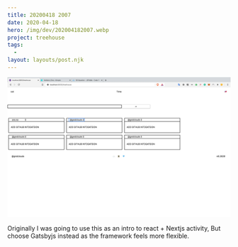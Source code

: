 ```yaml
---
title: 20200418 2007
date: 2020-04-18
hero: /img/dev/202004182007.webp
project: treehouse
tags:
  -
layout: layouts/post.njk
---
```


![Screenshot 202004182007](/img/dev/202004182007.webp)

Originally I was going to use this as an intro to react + Nextjs activity, But choose Gatsbyjs instead as the framework feels more flexible.
